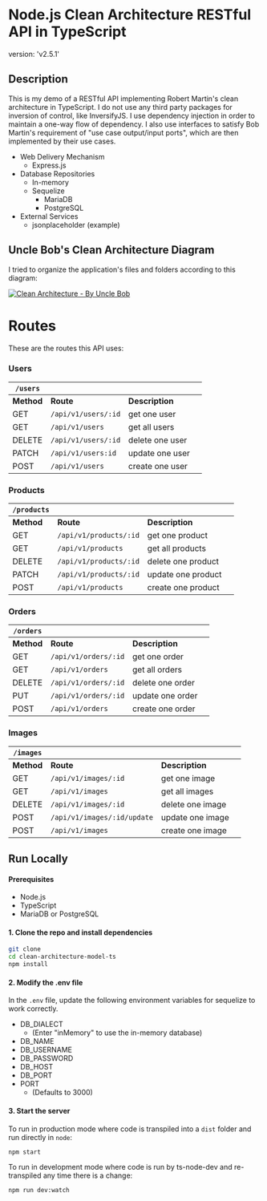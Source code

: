 # Node.js Clean Architecture RESTful API in TypeScript

version: 'v2.5.1'

## Description

This is my demo of a RESTful API implementing Robert Martin's clean architecture in TypeScript. I do not use any third party packages for inversion of control, like InversifyJS. I use dependency injection in order to maintain a one-way flow of dependency. I also use interfaces to satisfy Bob Martin's requirement of "use case output/input ports", which are then implemented by their use cases.

- Web Delivery Mechanism
  - Express.js
- Database Repositories
  - In-memory
  - Sequelize
    - MariaDB
    - PostgreSQL
- External Services
  - jsonplaceholder (example)

## Uncle Bob's Clean Architecture Diagram

I tried to organize the application's files and folders according to this diagram:

[![Clean Architecture - By Uncle Bob](https://bl3302files.storage.live.com/y4mW9gccE03kr2tBTyqM-5NVT6uzZK0XZJpZff4jeKZIAJXRTN72oziMhtO1B8wv1NO0nQvCv9oGe5PRlH1OdRVSxGIBF0n5txGYQVP-eQs1wpFDb8WJICZ981zO2XC3Ho5_38QQOoDtn0qMUIy_3jEWyQ8iyS9JkNPJd2VuuzWFwwBFw7BC8zUNy2q7mRJRSDa?width=668&height=491)](https://blog.cleancoder.com/uncle-bob/2012/08/13/the-clean-architecture.html)

# Routes

These are the routes this API uses:

### Users

| `/users`   |                     |                 |     |
| ---------- | ------------------- | --------------- | --- |
| **Method** | **Route**           | **Description** |
| GET        | `/api/v1/users/:id` | get one user    |
| GET        | `/api/v1/users`     | get all users   |
| DELETE     | `/api/v1/users/:id` | delete one user |
| PATCH      | `/api/v1/users:id`  | update one user |
| POST       | `/api/v1/users`     | create one user |

### Products

| `/products` |                        |                    |     |
| ----------- | ---------------------- | ------------------ | --- |
| **Method**  | **Route**              | **Description**    |
| GET         | `/api/v1/products/:id` | get one product    |
| GET         | `/api/v1/products`     | get all products   |
| DELETE      | `/api/v1/products/:id` | delete one product |
| PATCH       | `/api/v1/products/:id` | update one product |
| POST        | `/api/v1/products`     | create one product |

### Orders

| `/orders`  |                      |                  |     |
| ---------- | -------------------- | ---------------- | --- |
| **Method** | **Route**            | **Description**  |
| GET        | `/api/v1/orders/:id` | get one order    |
| GET        | `/api/v1/orders`     | get all orders   |
| DELETE     | `/api/v1/orders/:id` | delete one order |
| PUT        | `/api/v1/orders/:id` | update one order |
| POST       | `/api/v1/orders`     | create one order |

### Images

| `/images`  |                             |                  |     |
| ---------- | --------------------------- | ---------------- | --- |
| **Method** | **Route**                   | **Description**  |
| GET        | `/api/v1/images/:id`        | get one image    |
| GET        | `/api/v1/images`            | get all images   |
| DELETE     | `/api/v1/images/:id`        | delete one image |
| POST       | `/api/v1/images/:id/update` | update one image |
| POST       | `/api/v1/images`            | create one image |

## Run Locally

#### Prerequisites

- Node.js
- TypeScript
- MariaDB or PostgreSQL

#### 1. Clone the repo and install dependencies

```bash
git clone
cd clean-architecture-model-ts
npm install
```

#### 2. Modify the .env file

In the `.env` file, update the following environment variables for sequelize to work correctly.

- DB_DIALECT
  - (Enter "inMemory" to use the in-memory database)
- DB_NAME
- DB_USERNAME
- DB_PASSWORD
- DB_HOST
- DB_PORT
- PORT
  - (Defaults to 3000)

#### 3. Start the server

To run in production mode where code is transpiled into a `dist` folder and run directly in `node`:

```bash
npm start
```

To run in development mode where code is run by ts-node-dev and re-transpiled any time there is a change:

```bash
npm run dev:watch
```
